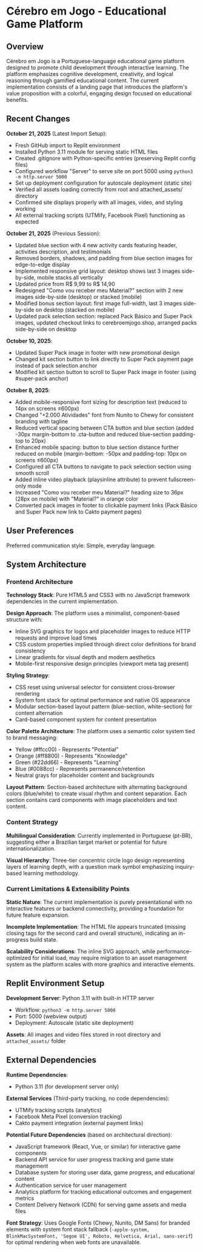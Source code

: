 # Cérebro em Jogo - Educational Game Platform

## Overview

Cérebro em Jogo is a Portuguese-language educational game platform designed to promote child development through interactive learning. The platform emphasizes cognitive development, creativity, and logical reasoning through gamified educational content. The current implementation consists of a landing page that introduces the platform's value proposition with a colorful, engaging design focused on educational benefits.

## Recent Changes

**October 21, 2025** (Latest Import Setup):
- Fresh GitHub import to Replit environment
- Installed Python 3.11 module for serving static HTML files
- Created .gitignore with Python-specific entries (preserving Replit config files)
- Configured workflow "Server" to serve site on port 5000 using `python3 -m http.server 5000`
- Set up deployment configuration for autoscale deployment (static site)
- Verified all assets loading correctly from root and attached_assets/ directory
- Confirmed site displays properly with all images, video, and styling working
- All external tracking scripts (UTMify, Facebook Pixel) functioning as expected

**October 21, 2025** (Previous Session):
- Updated blue section with 4 new activity cards featuring header, activities description, and testimonials
- Removed borders, shadows, and padding from blue section images for edge-to-edge display
- Implemented responsive grid layout: desktop shows last 3 images side-by-side, mobile stacks all vertically
- Updated price from R$ 9,99 to R$ 14,90
- Redesigned "Como vou receber meu Material?" section with 2 new images side-by-side (desktop) or stacked (mobile)
- Modified bonus section layout: first image full-width, last 3 images side-by-side on desktop (stacked on mobile)
- Updated pack selection section: replaced Pack Básico and Super Pack images, updated checkout links to cerebroemjogo.shop, arranged packs side-by-side on desktop

**October 10, 2025**:
- Updated Super Pack image in footer with new promotional design
- Changed kit section button to link directly to Super Pack payment page instead of pack selection anchor
- Modified kit section button to scroll to Super Pack image in footer (using #super-pack anchor)

**October 8, 2025**:
- Added mobile-responsive font sizing for description text (reduced to 14px on screens ≤600px)
- Changed "+2.000 Atividades" font from Nunito to Chewy for consistent branding with tagline
- Reduced vertical spacing between CTA button and blue section (added -30px margin-bottom to .cta-button and reduced blue-section padding-top to 20px)
- Enhanced mobile spacing: button to blue section distance further reduced on mobile (margin-bottom: -50px and padding-top: 10px on screens ≤600px)
- Configured all CTA buttons to navigate to pack selection section using smooth scroll
- Added inline video playback (playsinline attribute) to prevent fullscreen-only mode
- Increased "Como vou receber meu Material?" heading size to 36px (28px on mobile) with "Material?" in orange color
- Converted pack images in footer to clickable payment links (Pack Básico and Super Pack now link to Cakto payment pages)

## User Preferences

Preferred communication style: Simple, everyday language.

## System Architecture

### Frontend Architecture

**Technology Stack**: Pure HTML5 and CSS3 with no JavaScript framework dependencies in the current implementation.

**Design Approach**: The platform uses a minimalist, component-based structure with:
- Inline SVG graphics for logos and placeholder images to reduce HTTP requests and improve load times
- CSS custom properties implied through direct color definitions for brand consistency
- Linear gradients for visual depth and modern aesthetics
- Mobile-first responsive design principles (viewport meta tag present)

**Styling Strategy**: 
- CSS reset using universal selector for consistent cross-browser rendering
- System font stack for optimal performance and native OS appearance
- Modular section-based layout pattern (blue-section, white-section) for content alternation
- Card-based component system for content presentation

**Color Palette Architecture**: The platform uses a semantic color system tied to brand messaging:
- Yellow (#ffcc00) - Represents "Potential"
- Orange (#ff8800) - Represents "Knowledge"
- Green (#22dd66) - Represents "Learning"
- Blue (#0088cc) - Represents permanence/retention
- Neutral grays for placeholder content and backgrounds

**Layout Pattern**: Section-based architecture with alternating background colors (blue/white) to create visual rhythm and content separation. Each section contains card components with image placeholders and text content.

### Content Strategy

**Multilingual Consideration**: Currently implemented in Portuguese (pt-BR), suggesting either a Brazilian target market or potential for future internationalization.

**Visual Hierarchy**: Three-tier concentric circle logo design representing layers of learning depth, with a question mark symbol emphasizing inquiry-based learning methodology.

### Current Limitations & Extensibility Points

**Static Nature**: The current implementation is purely presentational with no interactive features or backend connectivity, providing a foundation for future feature expansion.

**Incomplete Implementation**: The HTML file appears truncated (missing closing tags for the second card and overall structure), indicating an in-progress build state.

**Scalability Considerations**: The inline SVG approach, while performance-optimized for initial load, may require migration to an asset management system as the platform scales with more graphics and interactive elements.

## Replit Environment Setup

**Development Server**: Python 3.11 with built-in HTTP server
- Workflow: `python3 -m http.server 5000`
- Port: 5000 (webview output)
- Deployment: Autoscale (static site deployment)

**Assets**: All images and video files stored in root directory and `attached_assets/` folder

## External Dependencies

**Runtime Dependencies**: 
- Python 3.11 (for development server only)

**External Services** (Third-party tracking, no code dependencies):
- UTMify tracking scripts (analytics)
- Facebook Meta Pixel (conversion tracking)
- Cakto payment integration (external payment links)

**Potential Future Dependencies** (based on architectural direction):
- JavaScript framework (React, Vue, or similar) for interactive game components
- Backend API service for user progress tracking and game state management
- Database system for storing user data, game progress, and educational content
- Authentication service for user management
- Analytics platform for tracking educational outcomes and engagement metrics
- Content Delivery Network (CDN) for serving game assets and media files

**Font Strategy**: Uses Google Fonts (Chewy, Nunito, DM Sans) for branded elements with system font stack fallback (`-apple-system, BlinkMacSystemFont, 'Segoe UI', Roboto, Helvetica, Arial, sans-serif`) for optimal rendering when web fonts are unavailable.